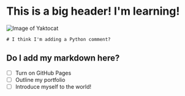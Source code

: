 # This is a big header! I'm learning!
![Image of Yaktocat](https://octodex.github.com/images/yaktocat.png)
```
# I think I'm adding a Python comment?
```
## Do I add my markdown here?
- [ ] Turn on GitHub Pages
- [ ] Outline my portfolio
- [ ] Introduce myself to the world!
